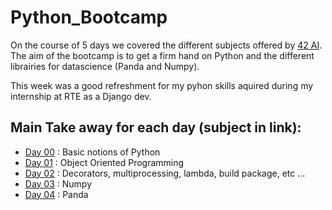 # Python_Bootcamp

On the course of 5 days we covered the different subjects offered by [42 AI](https://www.42ai.fr/). The aim of the bootcamp is to get a firm hand on Python and the different librairies for datascience (Panda and Numpy).

This week was a good refreshment for my pyhon skills aquired during my internship at RTE as a Django dev.

## Main Take away for each day (subject in link):
* [Day 00](./Day_00/day00.pdf) : Basic notions of Python
* [Day 01](./Day_01/day01.pdf) : Object Oriented Programming
* [Day 02](./Day_02/day02.pdf) : Decorators, multiprocessing, lambda, build package, etc ...
* [Day 03](./Day_03/day03.pdf) : Numpy
* [Day 04](./Day_04/day04.pdf) : Panda
